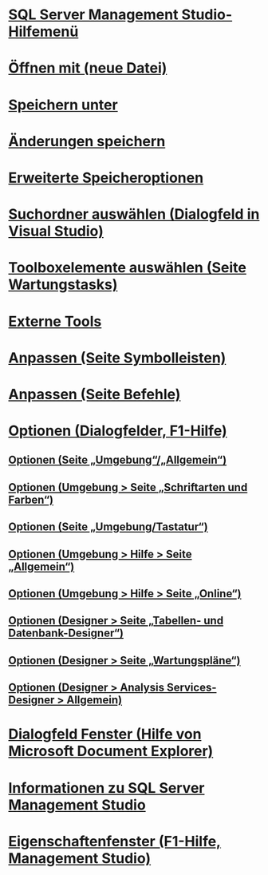 # [SQL Server Management Studio-Hilfemenü](sql-server-management-studio-menu-help.md)
# [Öffnen mit (neue Datei)](open-with-new-file.md)
# [Speichern unter](save-as.md)
# [Änderungen speichern](save-changes.md)
# [Erweiterte Speicheroptionen](advanced-save-options.md)
# [Suchordner auswählen (Dialogfeld in Visual Studio)](choose-search-folders-dialog-box-visual-studio.md)
# [Toolboxelemente auswählen (Seite Wartungstasks)](choose-toolbox-items-maintenance-tasks-page.md)
# [Externe Tools](external-tools.md)
# [Anpassen (Seite Symbolleisten)](customize-toolbars-page.md)
# [Anpassen (Seite Befehle)](customize-commands-page.md)
# [Optionen (Dialogfelder, F1-Hilfe)](options-dialog-boxes-f1-help.md)
## [Optionen (Seite „Umgebung“/„Allgemein“)](options-environment-general-page.md)
## [Optionen (Umgebung > Seite „Schriftarten und Farben“)](options-environment-fonts-and-colors-page.md)
## [Optionen (Seite „Umgebung/Tastatur“)](options-environment-keyboard-page.md)
## [Optionen (Umgebung > Hilfe > Seite „Allgemein“)](options-environment-help-general-page.md)
## [Optionen (Umgebung > Hilfe > Seite „Online“)](options-environment-help-online-page.md)
## [Optionen (Designer > Seite „Tabellen- und Datenbank-Designer“)](options-designers-table-and-database-designers-page.md)
## [Optionen (Designer > Seite „Wartungspläne“)](options-designers-maintenance-plans-page.md)
## [Optionen (Designer > Analysis Services-Designer > Allgemein)](options-designers-analysis-services-designers-general.md)
# [Dialogfeld Fenster (Hilfe von Microsoft Document Explorer)](windows-dialog-box-microsoft-document-explorer-help.md)
# [Informationen zu SQL Server Management Studio](about-sql-server-management-studio.md)
# [Eigenschaftenfenster (F1-Hilfe, Management Studio)](properties-window-f1-help-management-studio.md)
